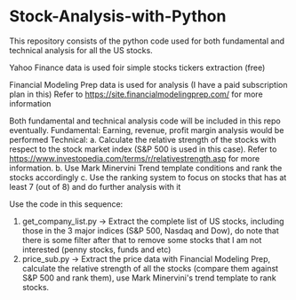 # Stock-Analysis-with-Python
This repository consists of the python code used for both fundamental and technical analysis for all the US stocks.

Yahoo Finance data is used foir simple stocks tickers extraction (free)

Financial Modeling Prep data is used for analysis (I have a paid subscription plan in this)
Refer to https://site.financialmodelingprep.com/ for more information

Both fundamental and technical analysis code will be included in this repo eventually. 
Fundamental: Earning, revenue, profit margin analysis would be performed
Technical: 
a. Calculate the relative strength of the stocks with respect to the stock market index (S&P 500 is used in this case). Refer to https://www.investopedia.com/terms/r/relativestrength.asp for more information.
b. Use Mark Minervini Trend template conditions and rank the stocks accordingly
c. Use the ranking system to focus on stocks that has at least 7 (out of 8) and do further analysis with it

Use the code in this sequence:
1. get_company_list.py -> Extract the complete list of US stocks, including those in the 3 major indices (S&P 500, Nasdaq and Dow), do note that there is some filter after that to remove some stocks that I am not interested (penny stocks, funds and etc)
2. price_sub.py -> Extract the price data with Financial Modeling Prep, calculate the relative strength of all the stocks (compare them against S&P 500 and rank them), use Mark Minervini's trend template to rank stocks. 
